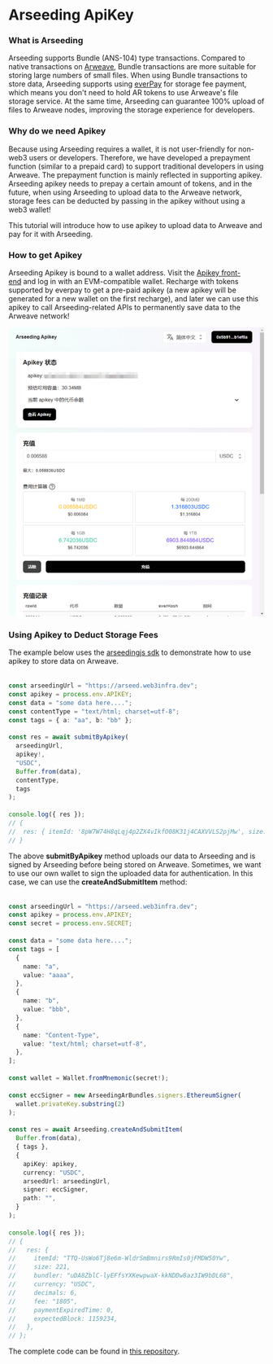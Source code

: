 # Arseeding ApiKey

### What is Arseeding

Arseeding supports Bundle (ANS-104) type transactions. Compared to native transactions on [Arweave](https://www.arweave.org/), Bundle transactions are more suitable for storing large numbers of small files. When using Bundle transactions to store data, Arseeding supports using [everPay](https://everpay.io/) for storage fee payment, which means you don't need to hold AR tokens to use Arweave's file storage service. At the same time, Arseeding can guarantee 100% upload of files to Arweave nodes, improving the storage experience for developers.

### Why do we need Apikey

Because using Arseeding requires a wallet, it is not user-friendly for non-web3 users or developers. Therefore, we have developed a prepayment function (similar to a prepaid card) to support traditional developers in using Arweave. The prepayment function is mainly reflected in supporting apikey. Arseeding apikey needs to prepay a certain amount of tokens, and in the future, when using Arseeding to upload data to the Arweave network, storage fees can be deducted by passing in the apikey without using a web3 wallet!

This tutorial will introduce how to use apikey to upload data to Arweave and pay for it with Arseeding.

### How to get Apikey

Arseeding Apikey is bound to a wallet address. Visit the [Apikey front-end](https://apikey.web3infra.dev/) and log in with an EVM-compatible wallet. Recharge with tokens supported by everpay to get a pre-paid apikey (a new apikey will be generated for a new wallet on the first recharge), and later we can use this apikey to call Arseeding-related APIs to permanently save data to the Arweave network!

![apikeyPage](../../../static/img/apikey.png)

### Using Apikey to Deduct Storage Fees

The example below uses the [arseedingjs sdk](../sdk/arseeding-js/bundle.md) to demonstrate how to use apikey to store data on Arweave.

```ts

const arseedingUrl = "https://arseed.web3infra.dev";
const apikey = process.env.APIKEY;
const data = "some data here....";
const contentType = "text/html; charset=utf-8";
const tags = { a: "aa", b: "bb" };

const res = await submitByApikey(
  arseedingUrl,
  apikey!,
  "USDC",
  Buffer.from(data),
  contentType,
  tags
);

console.log({ res });
// {
//  res: { itemId: '8pW7W74H8qLqj4p2ZX4vIkfO08K31j4CAXVVLS2pjMw', size: 18 }
// }

```

The above **submitByApikey** method uploads our data to Arseeding and is signed by Arseeding before being stored on Arweave. Sometimes, we want to use our own wallet to sign the uploaded data for authentication. In this case, we can use the **createAndSubmitItem** method:

```ts

const arseedingUrl = "https://arseed.web3infra.dev";
const apikey = process.env.APIKEY;
const secret = process.env.SECRET;

const data = "some data here....";
const tags = [
  {
    name: "a",
    value: "aaaa",
  },
  {
    name: "b",
    value: "bbb",
  },
  {
    name: "Content-Type",
    value: "text/html; charset=utf-8",
  },
];

const wallet = Wallet.fromMnemonic(secret!);

const eccSigner = new ArseedingArBundles.signers.EthereumSigner(
  wallet.privateKey.substring(2)
);

const res = await Arseeding.createAndSubmitItem(
  Buffer.from(data),
  { tags },
  {
    apiKey: apikey,
    currency: "USDC",
    arseedUrl: arseedingUrl,
    signer: eccSigner,
    path: "",
  }
);

console.log({ res });
// {
//   res: {
//     itemId: "TTQ-UsWo6Tj8e6m-WldrSmBmnirs9RmIs0jFMDW50Yw",
//     size: 221,
//     bundler: "uDA8ZblC-lyEFfsYXKewpwaX-kkNDDw8az3IW9bDL68",
//     currency: "USDC",
//     decimals: 6,
//     fee: "1805",
//     paymentExpiredTime: 0,
//     expectedBlock: 1159234,
//   },
// };

```

The complete code can be found in [this repository](https://github.com/ethever/arseeding-apikey-demo).